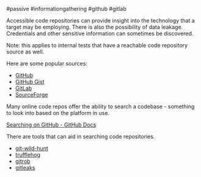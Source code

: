 #passive #informationgathering #github #gitlab 

Accessible code repositories can provide insight into the technology that a target may be employing. There is also the possibility of data leakage. Credentials and other sensitive information can sometimes be discovered.

Note: this applies to internal tests that have a reachable code repository source as well.

Here are some popular sources:

- [GitHub](https://github.com/)
- [GitHub Gist](https://gist.github.com/)
- [GitLab](https://about.gitlab.com/)
- [SourceForge](https://sourceforge.net/)

Many online code repos offer the ability to search a codebase - something to look into based on the platform in use.

[Searching on GitHub - GitHub Docs](https://docs.github.com/en/search-github/searching-on-github)

There are tools that can aid in searching code repositories.

* [git-wild-hunt](../../../../Tools/git-wild-hunt.md)
* [trufflehog](../../../../Tools/trufflehog.md)
* [gitrob](../../../../Tools/gitrob.md)
* [gitleaks](../../../../Tools/gitleaks.md)


